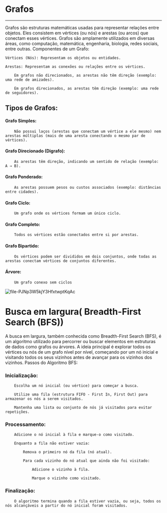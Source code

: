 # Grafos
***
Grafos são estruturas matemáticas usadas para representar relações entre objetos. Eles consistem em vértices (ou nós) e arestas (ou arcos) que conectam esses vértices. Grafos são amplamente utilizados em diversas áreas, como computação, matemática, engenharia, biologia, redes sociais, entre outras.
Componentes de um Grafo:

    Vértices (Nós): Representam os objetos ou entidades.

    Arestas: Representam as conexões ou relações entre os vértices.

        Em grafos não direcionados, as arestas não têm direção (exemplo: uma rede de amizades).

        Em grafos direcionados, as arestas têm direção (exemplo: uma rede de seguidores).

## Tipos de Grafos:

  ####  Grafo Simples:

        Não possui laços (arestas que conectam um vértice a ele mesmo) nem arestas múltiplas (mais de uma aresta conectando o mesmo par de vértices).

#### Grafo Direcionado (Digrafo):

        As arestas têm direção, indicando um sentido de relação (exemplo: A → B).

  #### Grafo Ponderado:

        As arestas possuem pesos ou custos associados (exemplo: distâncias entre cidades).

  #### Grafo Ciclo:

        Um grafo onde os vértices formam um único ciclo.

   #### Grafo Completo:

        Todos os vértices estão conectados entre si por arestas.

  #### Grafo Bipartido:

        Os vértices podem ser divididos em dois conjuntos, onde todas as arestas conectam vértices de conjuntos diferentes.

  ####  Árvore:

        Um grafo conexo sem ciclos

![file-PJNp3W5kjY3HfxtwptKqAc](https://github.com/user-attachments/assets/c909700e-2e02-41f7-8d5d-5f53a69d5758)


# Busca em largura( Breadth-First Search (BFS))

A busca em largura, também conhecida como Breadth-First Search (BFS), é um algoritmo utilizado para percorrer ou buscar elementos em estruturas de dados como grafos ou árvores. A ideia principal é explorar todos os vértices ou nós de um grafo nível por nível, começando por um nó inicial e visitando todos os seus vizinhos antes de avançar para os vizinhos dos vizinhos.
Passos do Algoritmo BFS:

   ### Inicialização:

        Escolha um nó inicial (ou vértice) para começar a busca.

        Utilize uma fila (estrutura FIFO - First In, First Out) para armazenar os nós a serem visitados.

        Mantenha uma lista ou conjunto de nós já visitados para evitar repetições.

   ### Processamento:

        Adicione o nó inicial à fila e marque-o como visitado.

        Enquanto a fila não estiver vazia:

            Remova o primeiro nó da fila (nó atual).

            Para cada vizinho do nó atual que ainda não foi visitado:

                Adicione o vizinho à fila.

                Marque o vizinho como visitado.

  ### Finalização:

        O algoritmo termina quando a fila estiver vazia, ou seja, todos os nós alcançáveis a partir do nó inicial foram visitados.
